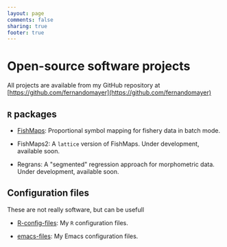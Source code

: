```yaml
---
layout: page
comments: false
sharing: true
footer: true
---
```


# Open-source software projects

All projects are available from my GitHub repository at [https://github.com/fernandomayer](https://github.com/fernandomayer)

## `R` packages

* [FishMaps](https://github.com/fernandomayer/FishMaps#fishmaps-02-0):   Proportional symbol mapping for fishery data in batch mode.

* FishMaps2: A `lattice` version of FishMaps. Under development, available soon.

* Regrans: A "segmented" regression approach for morphometric data. Under development, available soon.

## Configuration files

These are not really software, but can be usefull

* [R-config-files](https://github.com/fernandomayer/R-config-files): My `R` configuration files.

* [emacs-files](https://github.com/fernandomayer/emacs-files): My Emacs configuration files.